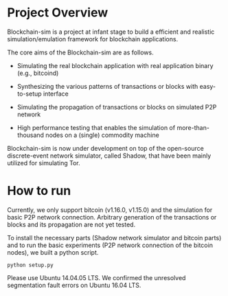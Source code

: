 # Project Overview
Blockchain-sim is a project at infant stage to build a efficient and realistic simulation/emulation framework for blockchain applications.

The core aims of the Blockchain-sim are as follows.

* Simulating the real blockchain application with real application binary (e.g., bitcoind)

* Synthesizing the various patterns of transactions or blocks with easy-to-setup interface

* Simulating the propagation of transactions or blocks on simulated P2P network

* High performance testing that enables the simulation of more-than-thousand nodes on a (single) commodity machine

Blockchain-sim is now under development on top of the open-source discrete-event network simulator, called Shadow, that have been mainly utilized for simulating Tor. 

# How to run

Currently, we only support bitcoin (v1.16.0, v1.15.0) and the simulation for basic P2P network connection. Arbitrary generation of the transactions or blocks and its propagation are not yet tested.

To install the necessary parts (Shadow network simulator and bitcoin parts) and to run the basic experiments (P2P network connection of the bitcoin nodes), we built a python script.

```
python setup.py
```

Please use Ubuntu 14.04.05 LTS. We confirmed the unresolved segmentation fault errors on Ubuntu 16.04 LTS.
